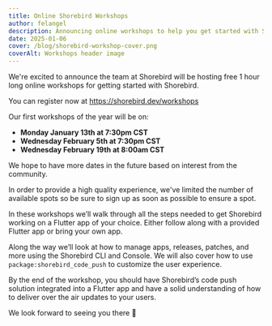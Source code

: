```yaml
---
title: Online Shorebird Workshops
author: felangel
description: Announcing online workshops to help you get started with Shorebird.
date: 2025-01-06
cover: /blog/shorebird-workshop-cover.png
coverAlt: Workshops header image
---
```


We're excited to announce the team at Shorebird will be hosting free 1 hour long
online workshops for getting started with Shorebird.

You can register now at https://shorebird.dev/workshops

Our first workshops of the year will be on:

- **Monday January 13th at 7:30pm CST**
- **Wednesday February 5th at 7:30pm CST**
- **Wednesday February 19th at 8:00am CST**

We hope to have more dates in the future based on interest from the community.

In order to provide a high quality experience, we've limited the number of
available spots so be sure to sign up as soon as possible to ensure a spot.

In these workshops we’ll walk through all the steps needed to get Shorebird
working on a Flutter app of your choice. Either follow along with a provided
Flutter app or bring your own app.

Along the way we’ll look at how to manage apps, releases, patches, and more
using the Shorebird CLI and Console. We will also cover how to use
`package:shorebird_code_push` to customize the user experience.

By the end of the workshop, you should have Shorebird’s code push solution
integrated into a Flutter app and have a solid understanding of how to deliver
over the air updates to your users.

We look forward to seeing you there 👋
